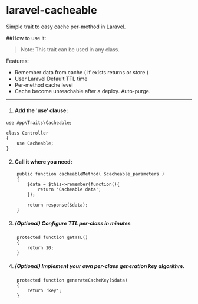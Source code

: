 # laravel-cacheable
Simple trait to easy cache per-method in Laravel.


##How to use it:

> Note: This trait can be used in any class.

Features:
* Remember data from cache ( if exists returns or store )
* User Laravel Default TTL time
* Per-method cache level
* Cache become unreachable after a deploy. Auto-purge.

---
1. #### Add the 'use' clause:

```
use App\Traits\Cacheable;

class Controller
{
    use Cacheable;
}
```

2. #### Call it where you need:
```
    public function cacheableMethod( $cacheable_parameters )
    {
        $data = $this->remember(function(){
            return 'Cacheable data';
        });

        return response($data);
    }
```

3. ##### (Optional) Configure TTL per-class in minutes
```
    protected function getTTL()
    {
        return 10;
    }
```

4. ##### (Optional) Implement your own per-class generation key algorithm.
```
    protected function generateCacheKey($data)
    {
        return 'key';
    }
```




